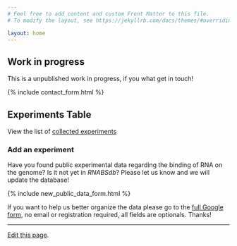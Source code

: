 ```yaml
---
# Feel free to add content and custom Front Matter to this file.
# To modify the layout, see https://jekyllrb.com/docs/themes/#overriding-theme-defaults

layout: home
---
```


<!-- For more details see [Basic writing and formatting syntax](https://docs.github.com/en/github/writing-on-github/getting-started-with-writing-and-formatting-on-github/basic-writing-and-formatting-syntax). 

### Jekyll Themes

Your Pages site will use the layout and styles from the Jekyll theme you have selected in your [repository settings](https://github.com/molinerisLab/RNABSdb/settings/pages). The name of this theme is saved in the Jekyll `_config.yml` configuration file.

### Support or Contact

Having trouble with Pages? Check out our [documentation](https://docs.github.com/categories/github-pages-basics/) or [contact support](https://support.github.com/contact) and we’ll help you sort it out.

-->
## Work in progress
This is a unpublished work in progress, if you what get in touch!

{% include contact_form.html %}


## Experiments Table
View the list of [collected experiments](experiments_table)

### Add an experiment
Have you found public experimental data regarding the binding of RNA on the genome? Is it not yet in *RNABSdb*? Please let us know and we will update the database!

{% include new_public_data_form.html %}

If you want to help us better organize the data please go to the [full Google form](https://docs.google.com/forms/d/e/1FAIpQLSdKV6HKGrhoiFCRUoUkID0PG_gKEpH_VOkvyUsBLRBpXj2u_g/viewform?usp=sf_link), no email or registration required, all fields are optionals. Thanks!


------------
[Edit this page](https://github.com/molinerisLab/RNABSdb/edit/gh-pages/index.md).
